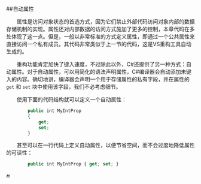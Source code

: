 ##自动属性

&emsp;&emsp;属性是访问对象状态的首选方式，因为它们禁止外部代码访问对象内部的数据存储机制的实现。属性还对内部数据的访问方式施加了更多的控制，本章代码在多处体现了这一点。但是，一般以非常标准的方式定义属性，即通过一个公共属性来直接访问一个私有成员。其代码非常类似于上一节的代码，这是VS重构工具自动生成的。

&emsp;&emsp;重构功能肯定加快了键入速度，不过除此以外，C#还提供了另一种方式：自动属性。对于自动属性，可以用简化的语法声明属性，C#编译器会自动添加未键入的内容。确切地讲，编译器会声明一个用于存储属性的私有字段，并在属性的 `get` 和 `set` 块中使用该字段，我们不必考虑细节。

&emsp;&emsp;使用下面的代码结构就可以定义一个自动属性：

```javascript
        public int MyIntProp
        {
            get;
            set;
        }
```

&emsp;&emsp;甚至可以在一行代码上定义自动属性，以便节省空间，而不会过度地降低属性的可读性：

```javascript
        public int MyIntProp { get; set; }
```


















🔚